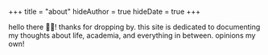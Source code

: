 +++
title = "about"
hideAuthor = true
hideDate = true
+++

hello there 👋🏼! thanks for dropping by. this site is dedicated to documenting my thoughts about life, academia, and everything in between. opinions my own!